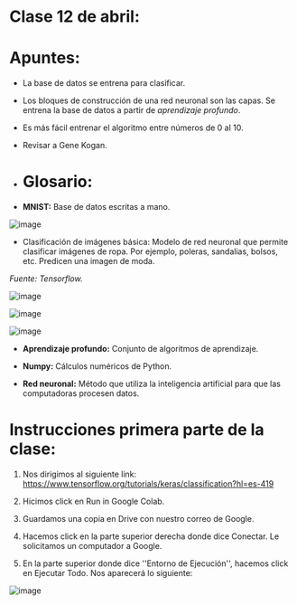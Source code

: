 # Clase 12 de abril: 

# **Apuntes**:

- La base de datos se entrena para clasificar.
  
- Los bloques de construcción de una red neuronal son las capas. Se entrena la base de datos a partir de *aprendizaje profundo*.
  
- Es más fácil entrenar el algoritmo entre números de 0 al 10.

- Revisar a Gene Kogan.

- # **Glosario**:
- **MNIST:** Base de datos escritas a mano.

![image](https://github.com/ValentinaOchoa09/audiv027-2024-1/assets/127344361/1660e6b6-976a-4b20-b940-782be148e59b)

- Clasificación de imágenes básica: Modelo de red neuronal que permite clasificar imágenes de ropa. Por ejemplo, poleras, sandalias, bolsos, etc. Predicen una imagen de moda.

*Fuente: Tensorflow.*

![image](https://github.com/ValentinaOchoa09/audiv027-2024-1/assets/127344361/1f7baf05-25d6-4650-be52-85ae018b1bc4)

![image](https://github.com/ValentinaOchoa09/audiv027-2024-1/assets/127344361/35c55865-d5eb-44b3-9d14-81dcc83fc60d)

![image](https://github.com/ValentinaOchoa09/audiv027-2024-1/assets/127344361/4c78d3ab-97e6-4e83-9bb6-f196c7b5dc07)

  - **Aprendizaje profundo:** Conjunto de algoritmos de aprendizaje.

 - **Numpy:** Cálculos numéricos de Python.

- **Red neuronal:** Método que utiliza la inteligencia artificial para que las computadoras procesen datos. 

# **Instrucciones primera parte de la clase:**

1. Nos dirigimos al siguiente link: https://www.tensorflow.org/tutorials/keras/classification?hl=es-419
   
2. Hicimos click en Run in Google Colab.
   
3. Guardamos una copia en Drive con nuestro correo de Google.
   
4. Hacemos click en la parte superior derecha donde dice Conectar. Le solicitamos un computador a Google.
   
5. En la parte superior donde dice ''Entorno de Ejecución'', hacemos click en Ejecutar Todo. Nos aparecerá lo siguiente:

![image](https://github.com/ValentinaOchoa09/audiv027-2024-1/assets/127344361/89c99e2f-88d8-48d9-8b5b-d677e6d8cbcf)

